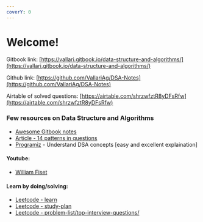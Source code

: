 ```yaml
---
coverY: 0
---
```


# Welcome!

Gitbook link: [https://vallari.gitbook.io/data-structure-and-algorithms/](https://vallari.gitbook.io/data-structure-and-algorithms/)

Github link: [https://github.com/VallariAg/DSA-Notes](https://github.com/VallariAg/DSA-Notes)

Airtable of solved questions: [https://airtable.com/shrzwfztR8yDFsRfw](https://airtable.com/shrzwfztR8yDFsRfw)

### Few resources on Data Structure and Algorithms

* [Awesome Gitbook notes](https://liuzhenglaichn.gitbook.io/algorithm/monotonic-stack)
* [Article - 14 patterns in questions](https://hackernoon.com/14-patterns-to-ace-any-coding-interview-question-c5bb3357f6ed)
* [Programiz](https://www.programiz.com/dsa/stack) - Understand DSA concepts \[easy and excellent explaination]

#### Youtube:

* [William Fiset](https://www.youtube.com/channel/UCD8yeTczadqdARzQUp29PJw)

#### Learn by doing/solving:

* [Leetcode - learn](https://leetcode.com/explore/learn/)
* [Leetcode - study-plan](https://leetcode.com/study-plan/)
* [Leetcode - problem-list/top-interview-questions/](https://leetcode.com/problem-list/top-interview-questions/)
